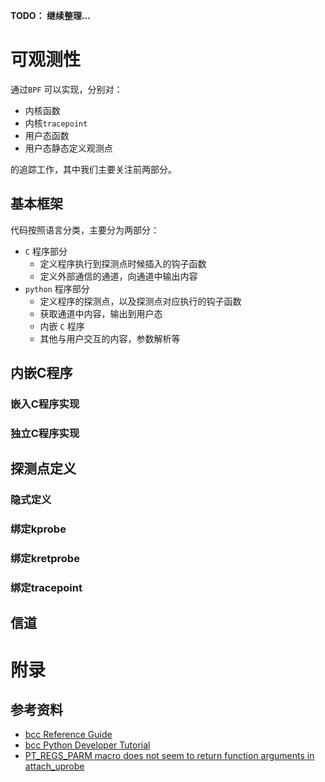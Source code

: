 **TODO： 继续整理...**

# 可观测性

通过`BPF` 可以实现，分别对：

* 内核函数
* 内核`tracepoint`
* 用户态函数
* 用户态静态定义观测点

的追踪工作，其中我们主要关注前两部分。



## 基本框架

代码按照语言分类，主要分为两部分：

* `C` 程序部分
  * 定义程序执行到探测点时候插入的钩子函数
  * 定义外部通信的通道，向通道中输出内容
* `python` 程序部分
  * 定义程序的探测点，以及探测点对应执行的钩子函数
  * 获取通道中内容，输出到用户态
  * 内嵌 `C` 程序
  * 其他与用户交互的内容，参数解析等



## 内嵌C程序

### 嵌入C程序实现



### 独立C程序实现



## 探测点定义

### 隐式定义

### 绑定kprobe

### 绑定kretprobe

### 绑定tracepoint



## 信道









# 附录

## 参考资料

* [bcc Reference Guide](https://github.com/iovisor/bcc/blob/master/docs/reference_guide.md)
* [bcc Python Developer Tutorial](https://github.com/iovisor/bcc/blob/master/docs/tutorial_bcc_python_developer.md)
* [PT_REGS_PARM macro does not seem to return function arguments in attach_uprobe](https://github.com/iovisor/bcc/issues/3056)

